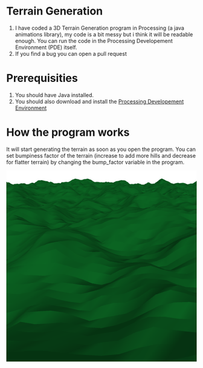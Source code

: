 # Terrain Generation
1. I have coded a 3D Terrain Generation program in Processing (a java animations library), my code is a bit messy but i think it will be readable enough. You can run the code in the Processing Developement Environment (PDE) itself.  
2. If you find a bug you can open a pull request

# Prerequisities
1. You should have Java installed.
2. You should also download and install the [Processing Developement Environment](https://processing.org/)

# How the program works
 It will start generating the terrain as soon as you open the program. You can set bumpiness factor of the terrain (increase to add more hills and decrease for flatter terrain) by changing the bump_factor variable in the program.
 
![Generation](https://github.com/Divy1211/Terrain-Generation/blob/master/pic.gif)
